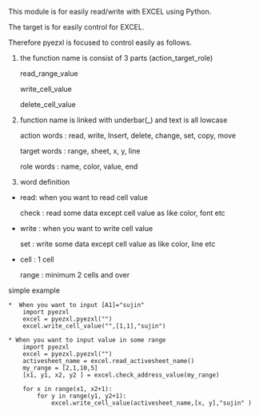 This module is for easily read/write with EXCEL using Python.

The target is for easily control for EXCEL.

Therefore pyezxl is focused to control easily as follows.

1) the function name is consist of 3 parts (action_target_role)
   
   read_range_value
   
   write_cell_value
   
   delete_cell_value

2) function name is linked with underbar(_) and text is all lowcase
   
   action words : read, write, Insert, delete, change, set, copy, move
   
   target words : range, sheet, x, y, line
   
   role words : name, color, value, end

3) word definition
   
  * read: when you want to read cell value

    check : read some data except cell value as like color, font etc

  * write : when you want to write cell value

    set : write some data except cell value as like color, line etc

  * cell : 1 cell

    range : minimum 2 cells and over

simple example

    *  When you want to input [A1]="sujin"
        import pyezxl
        excel = pyezxl.pyezxl("")
        excel.write_cell_value("",[1,1],"sujin")

    * When you want to input value in some range
        import pyezxl
        excel = pyezxl.pyezxl("")
        activesheet_name = excel.read_activesheet_name()
        my_range = [2,1,10,5]
        [x1, y1, x2, y2 ] = excel.check_address_value(my_range)
    
        for x in range(x1, x2+1):
            for y in range(y1, y2+1):
                excel.write_cell_value(activesheet_name,[x, y],"sujin" )